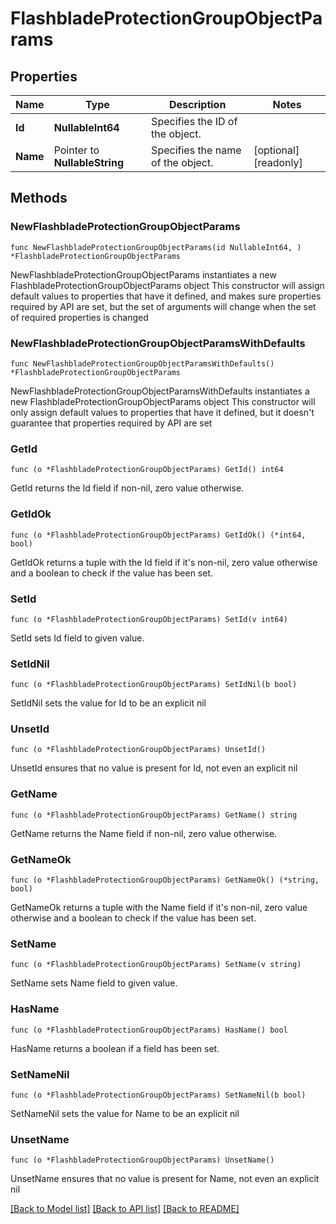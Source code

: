 # FlashbladeProtectionGroupObjectParams

## Properties

Name | Type | Description | Notes
------------ | ------------- | ------------- | -------------
**Id** | **NullableInt64** | Specifies the ID of the object. | 
**Name** | Pointer to **NullableString** | Specifies the name of the object. | [optional] [readonly] 

## Methods

### NewFlashbladeProtectionGroupObjectParams

`func NewFlashbladeProtectionGroupObjectParams(id NullableInt64, ) *FlashbladeProtectionGroupObjectParams`

NewFlashbladeProtectionGroupObjectParams instantiates a new FlashbladeProtectionGroupObjectParams object
This constructor will assign default values to properties that have it defined,
and makes sure properties required by API are set, but the set of arguments
will change when the set of required properties is changed

### NewFlashbladeProtectionGroupObjectParamsWithDefaults

`func NewFlashbladeProtectionGroupObjectParamsWithDefaults() *FlashbladeProtectionGroupObjectParams`

NewFlashbladeProtectionGroupObjectParamsWithDefaults instantiates a new FlashbladeProtectionGroupObjectParams object
This constructor will only assign default values to properties that have it defined,
but it doesn't guarantee that properties required by API are set

### GetId

`func (o *FlashbladeProtectionGroupObjectParams) GetId() int64`

GetId returns the Id field if non-nil, zero value otherwise.

### GetIdOk

`func (o *FlashbladeProtectionGroupObjectParams) GetIdOk() (*int64, bool)`

GetIdOk returns a tuple with the Id field if it's non-nil, zero value otherwise
and a boolean to check if the value has been set.

### SetId

`func (o *FlashbladeProtectionGroupObjectParams) SetId(v int64)`

SetId sets Id field to given value.


### SetIdNil

`func (o *FlashbladeProtectionGroupObjectParams) SetIdNil(b bool)`

 SetIdNil sets the value for Id to be an explicit nil

### UnsetId
`func (o *FlashbladeProtectionGroupObjectParams) UnsetId()`

UnsetId ensures that no value is present for Id, not even an explicit nil
### GetName

`func (o *FlashbladeProtectionGroupObjectParams) GetName() string`

GetName returns the Name field if non-nil, zero value otherwise.

### GetNameOk

`func (o *FlashbladeProtectionGroupObjectParams) GetNameOk() (*string, bool)`

GetNameOk returns a tuple with the Name field if it's non-nil, zero value otherwise
and a boolean to check if the value has been set.

### SetName

`func (o *FlashbladeProtectionGroupObjectParams) SetName(v string)`

SetName sets Name field to given value.

### HasName

`func (o *FlashbladeProtectionGroupObjectParams) HasName() bool`

HasName returns a boolean if a field has been set.

### SetNameNil

`func (o *FlashbladeProtectionGroupObjectParams) SetNameNil(b bool)`

 SetNameNil sets the value for Name to be an explicit nil

### UnsetName
`func (o *FlashbladeProtectionGroupObjectParams) UnsetName()`

UnsetName ensures that no value is present for Name, not even an explicit nil

[[Back to Model list]](../README.md#documentation-for-models) [[Back to API list]](../README.md#documentation-for-api-endpoints) [[Back to README]](../README.md)


